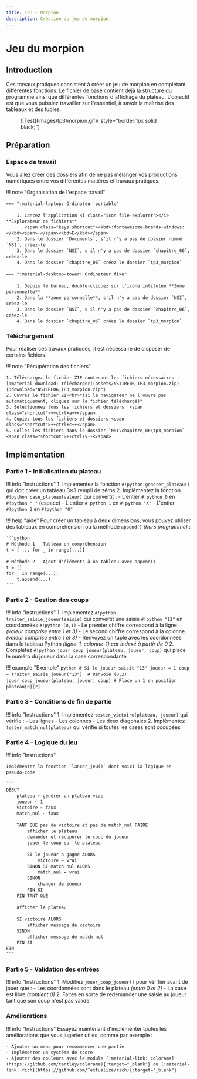 ```yaml
---
title: TP3 - Morpion
description: Création du jeu de morpion.
---
```


# Jeu du morpion

## Introduction

Ces travaux pratiques consistent à créer un jeu de morpion en complétant différentes fonctions.
Le fichier de base contient déjà la structure du programme ainsi que différentes fonctions d'affichage du plateau.
L'objectif est que vous puissiez travailler sur l'essentiel, à savoir la maîtrise des tableaux et des tuples.

<figure markdown>
![Test](images/tp3/morpion.gif){:style="border:1px solid black;"}    
</figure>

## Préparation

### Espace de travail

Vous allez créer des dossiers afin de ne pas mélanger vos productions numériques entre vos différentes matières et
travaux pratiques.

!!! note "Organisation de l'espace travail"

    === ":material-laptop: Ordinateur portable"

        1. Lancez l'application <i class="icon file-explorer"></i> **Explorateur de fichiers** 
           <span class="keys shortcut"><kbd>:fontawesome-brands-windows:</kbd><span>+</span><kbd>E</kbd></span>
        2. Dans le dossier `Documents`, s'il n'y a pas de dossier nommé `NSI`, créez-le
        3. Dans le dossier `NSI`, s'il n'y a pas de dossier `chapitre_06`, créez-le
        4. Dans le dossier `chapitre_06` créez le dossier `tp3_morpion`

    === ":material-desktop-tower: Ordinateur fixe"

        1. Depuis le bureau, double-cliquez sur l'icône intitulée **Zone personnelle**
        2. Dans la **zone personnelle**, s'il n'y a pas de dossier `NSI`, créez-le
        3. Dans le dossier `NSI`, s'il n'y a pas de dossier `chapitre_06`, créez-le
        4. Dans le dossier `chapitre_06` créez le dossier `tp3_morpion`

### Téléchargement

Pour réaliser ces travaux pratiques, il est nécessaire de disposer de certains fichiers.

!!! note "Récupération des fichiers"

    1. Téléchargez le fichier ZIP contenant les fichiers nécessaires : [:material-download: télécharger](assets/NSI1RE06_TP3_morpion.zip){:download="NSI1RE06_TP3_morpion.zip"}
    2. Ouvrez le fichier ZIP<br>*(si le navigateur ne l'ouvre pas automatiquement, cliquez sur le fichier téléchargé)*
    3. Sélectionnez tous les fichiers et dossiers  <span class="shortcut">++ctrl+a++</span>
    4. Copiez tous les fichiers et dossiers <span class="shortcut">++ctrl+c++</span>
    5. Collez les fichiers dans le dossier `NSI\chapitre_06\tp3_morpion` <span class="shortcut">++ctrl+v++</span>

## Implémentation

### Partie 1 - Initialisation du plateau

!!! info "Instructions"
    1. Implémentez la fonction `#!python generer_plateau()` qui doit créer un tableau 3×3 rempli de zéros
    2. Implémentez la fonction `#!python case_plateau(valeur)` qui convertit :
        - L'entier `#!python 0` en `#!python " "` (espace)
        - L'entier `#!python 1` en `#!python "X"`
        - L'entier `#!python 2` en `#!python "O"`

!!! help "aide"
    Pour créer un tableau à deux dimensions, vous pouvez utiliser des tableaux en comprehension ou la méthode `append()` *(hors programme)* :

    ```python
    # Méthode 1 - Tableau en compréhension
    t = [ ... for _ in range(...)]
    
    # Méthode 2 - Ajout d'éléments à un tableau avec append()
    t = []
    for _ in range(...):
        t.append(...)
    ```

### Partie 2 - Gestion des coups

!!! info "Instructions"
    1. Implémentez `#!python traiter_saisie_joueur(saisie)` qui convertit une saisie `#!python "12"` en coordonnées `#!python (0,1)`
        - Le premier chiffre correspond à la ligne *(valeur comprise entre 1 et 3)*
        - Le second chiffre correspond à la colonne *(valeur comprise entre 1 et 3)*
        - Renvoyez un tuple avec les coordonnées dans le tableau Python *(ligne-1, colonne-1) car indexé à partir de 0*
    2. Complétez `#!python jouer_coup_joueur(plateau, joueur, coup)` qui place le numéro du joueur dans la case correspondante

!!! example "Exemple"
    ```python
    # Si le joueur saisit "13"
    joueur = 1
    coup = traiter_saisie_joueur("13")  # Renvoie (0,2)
    jouer_coup_joueur(plateau, joueur, coup) # Place un 1 en position plateau[0][2]
    ```

### Partie 3 - Conditions de fin de partie

!!! info "Instructions"
    1. Implémentez `tester_victoire(plateau, joueur)` qui vérifie :
        - Les lignes
        - Les colonnes
        - Les deux diagonales
    2. Implémentez `tester_match_nul(plateau)` qui vérifie si toutes les cases sont occupées

### Partie 4 - Logique du jeu

!!! info "Instructions"

    Implémenter la fonction `lancer_jeu()` dont voici la logique en pseudo-code :

    ```
    DÉBUT
        plateau ← générer un plateau vide
        joueur ← 1
        victoire ← faux
        match_nul ← faux
    
        TANT QUE pas de victoire et pas de match_nul FAIRE
            afficher le plateau
            demander et récupérer le coup du joueur
            jouer le coup sur le plateau
            
            SI le joueur a gagné ALORS
                victoire ← vrai
            SINON SI match nul ALORS
                match_nul ← vrai
            SINON
                changer de joueur
            FIN SI
        FIN TANT QUE

        afficher le plateau

        SI victoire ALORS
            afficher message de victoire
        SINON
            afficher message de match nul
        FIN SI
    FIN
    ```

### Partie 5 - Validation des entrées 

!!! info "Instructions"
    1. Modifiez `jouer_coup_joueur()` pour vérifier avant de jouer que :
        - Les coordonnées sont dans le plateau *(entre 0 et 2)*
        - La case est libre *(contient 0)*
    2. Faites en sorte de redemander une saisie au joueur tant que son coup n'est pas valide

### Améliorations

!!! info "Instructions"
    Essayez maintenant d'implémenter toutes les améliorations que vous jugeriez utiles, comme par exemple :

    - Ajouter un menu pour recommencer une partie
    - Implémenter un système de score
    - Ajouter des couleurs avec le module [:material-link: colorama](https://github.com/tartley/colorama){:target="_blank"} ou [:material-link: rich](https://github.com/Textualize/rich){:target="_blank"}

